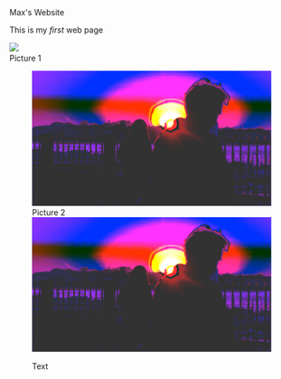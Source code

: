 <!DOCTYPE html>
<html>
<head>
     Max's Website
<body>
    <p>This is my <em>first</em> web page<br></p>
    <img src="MediaClass01.jpg" />
    <figcaption>Picture 1</figcaption>
    <figure>
    <img src="MediaClass02.jpg" />
    <figcaption>Picture 2</figcaption>
         <div>
	<img src="MediaClass02.jpg" />
	<div>
	<p>Text </p>
	</div>
</figure>
</body>
</html>
